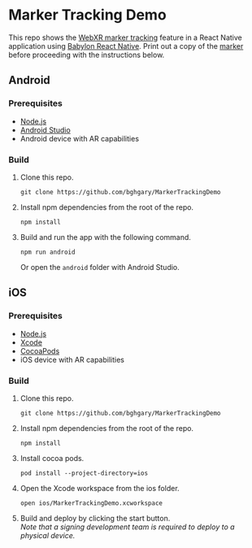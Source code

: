 # Marker Tracking Demo

This repo shows the [WebXR marker tracking](https://immersive-web.github.io/marker-tracking/) feature in a React Native application using [Babylon React Native](https://github.com/BabylonJS/BabylonReactNative). Print out a copy of the [marker](./marker.png) before proceeding with the instructions below.

## Android

### Prerequisites
- [Node.js](https://nodejs.org/en/)
- [Android Studio](https://developer.android.com/studio/)
- Android device with AR capabilities

### Build
1. Clone this repo.
   ```
   git clone https://github.com/bghgary/MarkerTrackingDemo
   ```
1. Install npm dependencies from the root of the repo.
   ```
   npm install
   ```
1. Build and run the app with the following command.
   ```
   npm run android
   ```
   Or open the `android` folder with Android Studio.

## iOS

### Prerequisites
- [Node.js](https://nodejs.org/en/)
- [Xcode](https://developer.apple.com/xcode/)
- [CocoaPods](https://cocoapods.org/)
- iOS device with AR capabilities

### Build
1. Clone this repo.
   ```
   git clone https://github.com/bghgary/MarkerTrackingDemo
   ```
1. Install npm dependencies from the root of the repo.
   ```
   npm install
   ```
1. Install cocoa pods.
   ```
   pod install --project-directory=ios
   ```
1. Open the Xcode workspace from the ios folder.
   ```
   open ios/MarkerTrackingDemo.xcworkspace
   ```
1. Build and deploy by clicking the start button.  
   _Note that a signing development team is required to deploy to a physical device._
